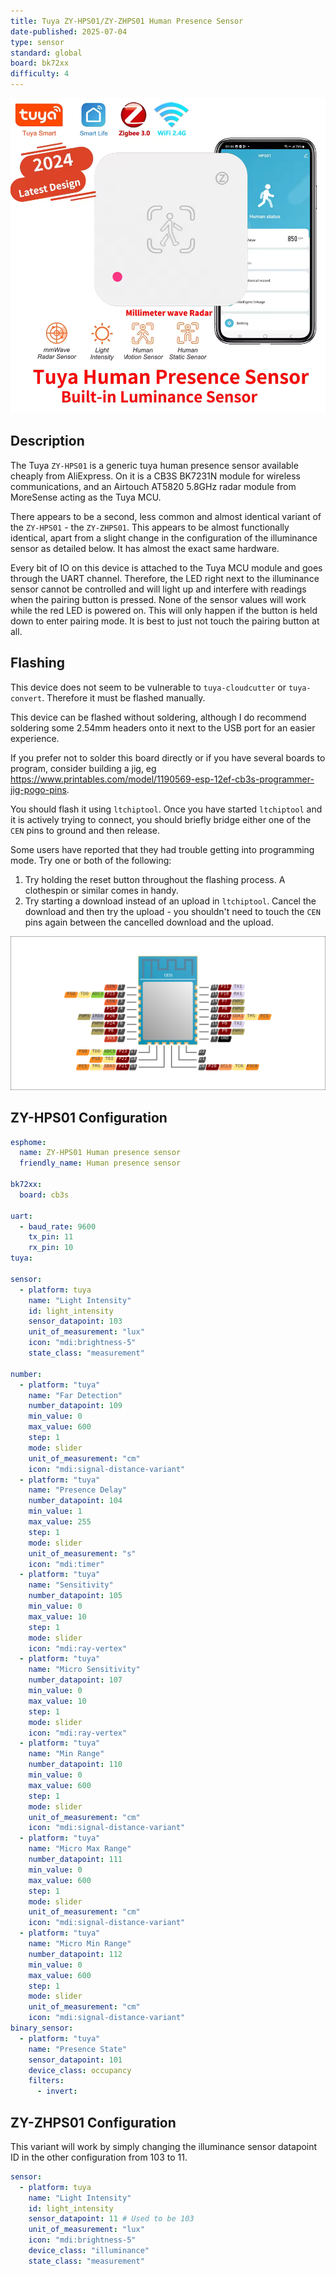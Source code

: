 ```yaml
---
title: Tuya ZY-HPS01/ZY-ZHPS01 Human Presence Sensor
date-published: 2025-07-04
type: sensor
standard: global
board: bk72xx
difficulty: 4
---
```


![Tuya ZY-HPS01](ZY_HPS01.png "Tuya ZY-HPS01")

## Description

The Tuya `ZY-HPS01` is a generic tuya human presence sensor available cheaply from AliExpress. On it is a CB3S BK7231N
module for wireless communications, and an Airtouch AT5820 5.8GHz radar module from MoreSense acting as the Tuya MCU.

There appears to be a second, less common and almost identical variant of the `ZY-HPS01` - the `ZY-ZHPS01`. This appears
to be almost functionally identical, apart from a slight change in the configuration of the illuminance sensor as
detailed below. It has almost the exact same hardware.

Every bit of IO on this device is attached to the Tuya MCU module and goes through the UART channel. Therefore, the LED
right next to the illuminance sensor cannot be controlled and will light up and interfere with readings when the pairing
button is pressed. None of the sensor values will work while the red LED is powered on. This will only happen if the
button is held down to enter pairing mode. It is best to just not touch the pairing button at all.

## Flashing

This device does not seem to be vulnerable to `tuya-cloudcutter` or `tuya-convert`. Therefore it must be flashed
manually.

This device can be flashed without soldering, although I do recommend soldering some 2.54mm headers onto it next to the
USB port for an easier experience.

If you prefer not to solder this board directly or if you have several boards to program, consider building a jig, eg
https://www.printables.com/model/1190569-esp-12ef-cb3s-programmer-jig-pogo-pins.

You should flash it using `ltchiptool`. Once you have started `ltchiptool` and it is actively trying to connect, you
should briefly bridge either one of the `CEN` pins to ground and then release.

Some users have reported that they had trouble getting into programming mode. Try one or both of the following:

1. Try holding the reset button throughout the flashing process. A clothespin or similar comes in handy.
2. Try starting a download instead of an upload in `ltchiptool`. Cancel the download and then try the upload - you
   shouldn't need to touch the `CEN` pins again between the cancelled download and the upload.

![CB3S Pinout](cb3s.png "CB3S Pinout")

## ZY-HPS01 Configuration

```yaml
esphome:
  name: ZY-HPS01 Human presence sensor
  friendly_name: Human presence sensor

bk72xx:
  board: cb3s

uart:
  - baud_rate: 9600
    tx_pin: 11
    rx_pin: 10
tuya:

sensor:
  - platform: tuya
    name: "Light Intensity"
    id: light_intensity
    sensor_datapoint: 103
    unit_of_measurement: "lux"
    icon: "mdi:brightness-5"
    state_class: "measurement"

number:
  - platform: "tuya"
    name: "Far Detection"
    number_datapoint: 109
    min_value: 0
    max_value: 600
    step: 1
    mode: slider
    unit_of_measurement: "cm"
    icon: "mdi:signal-distance-variant"
  - platform: "tuya"
    name: "Presence Delay"
    number_datapoint: 104
    min_value: 1
    max_value: 255
    step: 1
    mode: slider
    unit_of_measurement: "s"
    icon: "mdi:timer"
  - platform: "tuya"
    name: "Sensitivity"
    number_datapoint: 105
    min_value: 0
    max_value: 10
    step: 1
    mode: slider
    icon: "mdi:ray-vertex"
  - platform: "tuya"
    name: "Micro Sensitivity"
    number_datapoint: 107
    min_value: 0
    max_value: 10
    step: 1
    mode: slider
    icon: "mdi:ray-vertex"
  - platform: "tuya"
    name: "Min Range"
    number_datapoint: 110
    min_value: 0
    max_value: 600
    step: 1
    mode: slider
    unit_of_measurement: "cm"
    icon: "mdi:signal-distance-variant"
  - platform: "tuya"
    name: "Micro Max Range"
    number_datapoint: 111
    min_value: 0
    max_value: 600
    step: 1
    mode: slider
    unit_of_measurement: "cm"
    icon: "mdi:signal-distance-variant"
  - platform: "tuya"
    name: "Micro Min Range"
    number_datapoint: 112
    min_value: 0
    max_value: 600
    step: 1
    mode: slider
    unit_of_measurement: "cm"
    icon: "mdi:signal-distance-variant"
binary_sensor:
  - platform: "tuya"
    name: "Presence State"
    sensor_datapoint: 101
    device_class: occupancy
    filters:
      - invert:

```

## ZY-ZHPS01 Configuration

This variant will work by simply changing the illuminance sensor datapoint ID in the other configuration from 103 to 11.

```yaml
sensor:
  - platform: tuya
    name: "Light Intensity"
    id: light_intensity
    sensor_datapoint: 11 # Used to be 103
    unit_of_measurement: "lux"
    icon: "mdi:brightness-5"
    device_class: "illuminance"
    state_class: "measurement"
```
